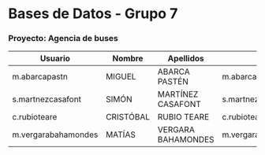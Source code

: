 # Bases de Datos - Grupo 7
### Proyecto: Agencia de buses

<table>
    <thead>
        <tr>
            <th>Usuario</th>
            <th>Nombre</th>
            <th>Apellidos</th>
            <th>Email</th>
            <th>Grupo</th>
            <th>Proyecto</th>
        </tr>
    </thead>
    <tbody>
        <tr>
            <td>m.abarcapastn</td>
            <td>MIGUEL</td>
            <td>ABARCA PASTÉN</td>
            <td>m.abarcapastn@uandresbello.edu</td>
            <td>7</td>
            <td>3</td>
        </tr>
        <tr>
            <td>s.martnezcasafont</td>
            <td>SIMÓN</td>
            <td>MARTÍNEZ CASAFONT</td>
            <td>s.martnezcasafont@uandresbello.edu</td>
            <td>7</td>
            <td>3</td>
        </tr>
        <tr>
            <td>c.rubioteare</td>
            <td>CRISTÓBAL</td>
            <td>RUBIO TEARE</td>
            <td>c.rubioteare@uandresbello.edu</td>
            <td>7</td>
            <td>3</td>
        </tr>
        <tr>
            <td>m.vergarabahamondes</td>
            <td>MATÍAS</td>
            <td>VERGARA BAHAMONDES</td>
            <td>m.vergarabahamondes@uandresbello.edu</td>
            <td>7</td>
            <td>3</td>
        </tr>
    </tbody>
</table>
